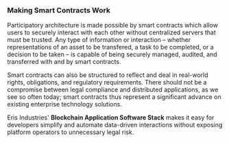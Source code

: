 ### Making Smart Contracts Work

Participatory architecture is made possible by smart contracts which allow users to securely interact with each other without centralized servers that must be trusted. Any type of information or interaction – whether representations of an asset to be transfered, a task to be completed, or a decision to be taken – is capable of being securely managed, audited, and transferred with and by smart contracts.

Smart contracts can also be structured to reflect and deal in real-world rights, obligations, and regulatory requirements. There should not be a compromise between legal compliance and distributed applications, as we see so often today; smart contracts thus represent a significant advance on existing enterprise technology solutions.

Eris Industries' **Blockchain Application Software Stack** makes it easy for developers simplify and automate data-driven interactions without exposing platform operators to unnecessary legal risk.
